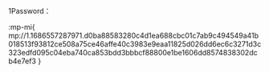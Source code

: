 1Password：

:mp-mi{ mp://1.1686557287971.d0ba88583280c4d1ea688cbc01c7ab9c494549a41b018513f93812ce508a75ce46affe40c3983e9eaa11825d026dd6ec6c3271d3c323edfd095c04eba740ca853bdd3bbbcf88800e1be1606dd8574838302dcb4e7ef3 }
